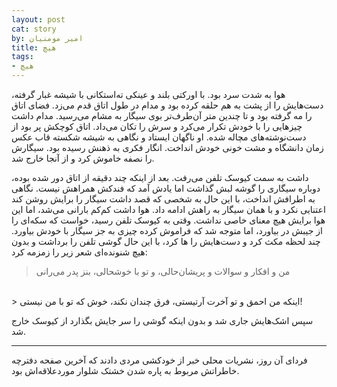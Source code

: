 ```yaml
---
layout: post
cat: story
by: امیر مومنیان
title: هیچ
tags:
- هیچ
---
```


هوا به شدت سرد بود. با اورکتی بلند و عینکی ته‌استکانی با شیشه غبار گرفته، دست‌هایش را از پشت به هم حلقه کرده بود و مدام در طول اتاق قدم می‌زد. فضای اتاق را مه گرفته بود و تا چندین متر آن‌طرف‌تر بوی سیگار به مشام می‌رسید. مدام داشت چیزهایی را با خودش تکرار می‌کرد و سرش را تکان می‌داد. اتاق کوچکش پر بود از دست‌نوشته‌های مچاله شده. او ناگهان ایستاد و نگاهی به شیشه شکسته قاب عکس زمان دانشگاه و مشت خونی خودش انداخت. انگار فکری به ذهنش رسیده بود. سیگارش را نصفه خاموش کرد و از آنجا خارج شد.

داشت به سمت کیوسک تلفن می‌رفت. بعد از اینکه چند دقیقه از اتاق دور شده بوده، دوباره سیگاری را گوشه لبش گذاشت اما یادش آمد که فندکش همراهش نیست. نگاهی به اطرافش انداخت، با این حال به شخصی که قصد داشت سیگار را برایش روشن کند اعتنایی نکرد و با همان سیگار به راهش ادامه داد. هوا داشت کم‌کم بارانی می‌شد، اما این هوا برایش هیچ معنای خاصی نداشت. وقتی به کیوسک تلفن رسید، خواست که سکه‌ای را از جیبش در بیاورد، اما متوجه شد که فراموش کرده چیزی به جز سیگار با خودش بیاورد. چند لحظه مکث کرد و دست‌هایش را ها کرد، با این حال گوشی تلفن را برداشت و بدون هیچ شنونده‌ای شعر زیر را زمزمه کرد:

> من و افکار و سوالات و پریشان‌حالی، و تو با خوشحالی، بنز پدر می‌رانی
<br/>
> اینکه من احمق و تو آخرت آرتیستی، فرق چندان نکند، خوش که تو با من نیستی!

سپس اشک‌هایش جاری شد و بدون اینکه گوشی را سر جایش بگذارد از کیوسک خارج شد.

***

فردای آن روز، نشریات محلی خبر از خودکشی مردی دادند که آخرین صفحه دفترچه خاطراتش مربوط به پاره شدن خشتک شلوار موردعلاقه‌اش بود.
